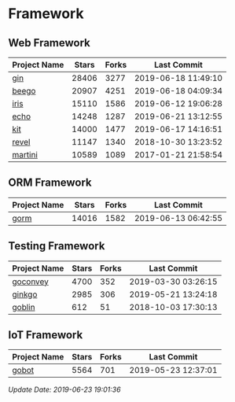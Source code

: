 # Framework

## Web Framework

| Project Name | Stars | Forks | Last Commit |
| ------------ | ----- | ----- | ----------- |
| [gin](https://github.com/gin-gonic/gin) | 28406 | 3277 | 2019-06-18 11:49:10 |
| [beego](https://github.com/astaxie/beego) | 20907 | 4251 | 2019-06-18 04:09:34 |
| [iris](https://github.com/kataras/iris) | 15110 | 1586 | 2019-06-12 19:06:28 |
| [echo](https://github.com/labstack/echo) | 14248 | 1287 | 2019-06-21 13:12:55 |
| [kit](https://github.com/go-kit/kit) | 14000 | 1477 | 2019-06-17 14:16:51 |
| [revel](https://github.com/revel/revel) | 11147 | 1340 | 2018-10-30 13:23:52 |
| [martini](https://github.com/go-martini/martini) | 10589 | 1089 | 2017-01-21 21:58:54 |

## ORM Framework

| Project Name | Stars | Forks | Last Commit |
| ------------ | ----- | ----- | ----------- |
| [gorm](https://github.com/jinzhu/gorm) | 14016 | 1582 | 2019-06-13 06:42:55 |

## Testing Framework

| Project Name | Stars | Forks | Last Commit |
| ------------ | ----- | ----- | ----------- |
| [goconvey](https://github.com/smartystreets/goconvey) | 4700 | 352 | 2019-03-30 03:26:15 |
| [ginkgo](https://github.com/onsi/ginkgo) | 2985 | 306 | 2019-05-21 13:24:18 |
| [goblin](https://github.com/franela/goblin) | 612 | 51 | 2018-10-03 17:30:13 |

## IoT Framework

| Project Name | Stars | Forks | Last Commit |
| ------------ | ----- | ----- | ----------- |
| [gobot](https://github.com/hybridgroup/gobot) | 5564 | 701 | 2019-05-23 12:37:01 |

*Update Date: 2019-06-23 19:01:36*